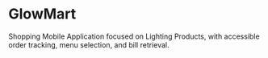 # GlowMart
Shopping Mobile Application focused on Lighting Products, with accessible order tracking, menu selection, and bill retrieval.

 
